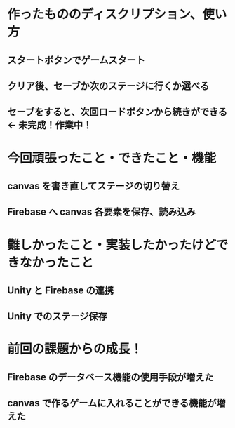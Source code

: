 # 作ったもののディスクリプション、使い方

## スタートボタンでゲームスタート

## クリア後、セーブか次のステージに行くか選べる

## セーブをすると、次回ロードボタンから続きができる ← 未完成！作業中！

# 今回頑張ったこと・できたこと・機能

## canvas を書き直してステージの切り替え

## Firebase へ canvas 各要素を保存、読み込み

# 難しかったこと・実装したかったけどできなかったこと

## Unity と Firebase の連携

## Unity でのステージ保存

# 前回の課題からの成長！

## Firebase のデータベース機能の使用手段が増えた

## canvas で作るゲームに入れることができる機能が増えた
